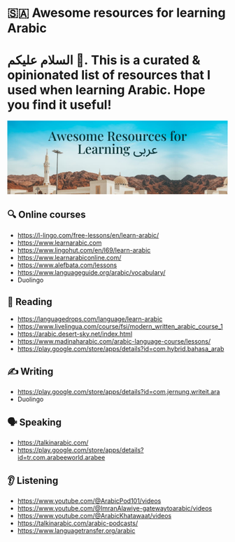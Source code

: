 # 🇸🇦 Awesome resources for learning Arabic

# السلام عليكم 👋. This is a curated & opinionated list of resources that I used when learning Arabic. Hope you find it useful!

<p align="center">
<img src="https://raw.githubusercontent.com/ariqnrnns/awesome-arabic-learning-resources/main/banner-awesome-arabic-learning-resources.jpg" alt="Awesome resources for learning Arabic Banner">
</p>

## 🔍 Online courses

- https://l-lingo.com/free-lessons/en/learn-arabic/
- https://www.learnarabic.com
- https://www.lingohut.com/en/l69/learn-arabic
- https://www.learnarabiconline.com/
- https://www.alefbata.com/lessons
- https://www.languageguide.org/arabic/vocabulary/
- Duolingo

## 📗 Reading

- https://languagedrops.com/language/learn-arabic
- https://www.livelingua.com/course/fsi/modern_written_arabic_course_1
- https://arabic.desert-sky.net/index.html
- https://www.madinaharabic.com/arabic-language-course/lessons/
- https://play.google.com/store/apps/details?id=com.hybrid.bahasa_arab

## ✍️ Writing

- https://play.google.com/store/apps/details?id=com.jernung.writeit.ara
- Duolingo

## 🗣️ Speaking

- https://talkinarabic.com/
- https://play.google.com/store/apps/details?id=tr.com.arabeeworld.arabee

## 👂 Listening

- https://www.youtube.com/@ArabicPod101/videos
- https://www.youtube.com/@ImranAlawiye-gatewaytoarabic/videos
- https://www.youtube.com/@ArabicKhatawaat/videos
- https://talkinarabic.com/arabic-podcasts/
- https://www.languagetransfer.org/arabic
